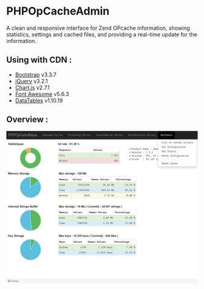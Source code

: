 # PHPOpCacheAdmin

A clean and responsive interface for Zend OPcache information, showing statistics, settings and cached files, and providing a real-time update for the information.

## Using with CDN :

* [Bootstrap](https://getbootstrap.com/) v3.3.7
* [jQuery](https://jquery.com/) v3.2.1
* [Chart.js](https://www.chartjs.org/) v2.7.1
* [Font Awesome](https://fontawesome.com/) v5.6.3
* [DataTables](https://www.datatables.net/) v1.10.19

## Overview :

![Overview](https://raw.githubusercontent.com/GeorgioLPB/PHPOpCacheAdmin/master/img/Screenshot.png)
